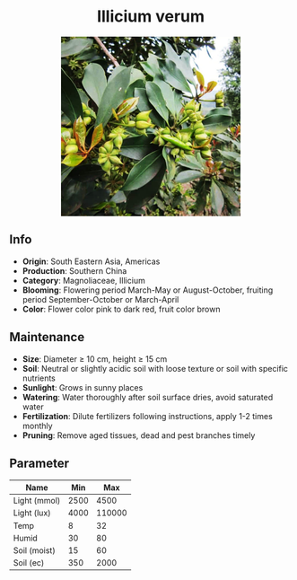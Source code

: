 <h1 align='center'>Illicium verum</h1>
<p align="center">
    <img 
        align='center'
        width='320'
        src="../images/illicium verum.png" 
        alt='Illicium verum' />
</p>

## Info

 - **Origin**: South Eastern Asia, Americas
 - **Production**: Southern China
 - **Category**: Magnoliaceae, Illicium
 - **Blooming**: Flowering period March-May or August-October, fruiting period September-October or March-April
 - **Color**: Flower color pink to dark red, fruit color brown

## Maintenance

 - **Size**: Diameter ≥ 10 cm, height ≥ 15 cm
 - **Soil**: Neutral or slightly acidic soil with loose texture or soil with specific nutrients
 - **Sunlight**: Grows in sunny places
 - **Watering**: Water thoroughly after soil surface dries, avoid saturated water
 - **Fertilization**: Dilute fertilizers following instructions, apply 1-2 times monthly
 - **Pruning**: Remove aged tissues, dead and pest branches timely

## Parameter

| Name         | Min  | Max   |
|--------------|------|-------|
| Light (mmol) | 2500 | 4500  |
| Light (lux)  | 4000 | 110000 |
| Temp         | 8    | 32    |
| Humid        | 30   | 80    |
| Soil (moist) | 15   | 60    |
| Soil (ec)    | 350  | 2000  |